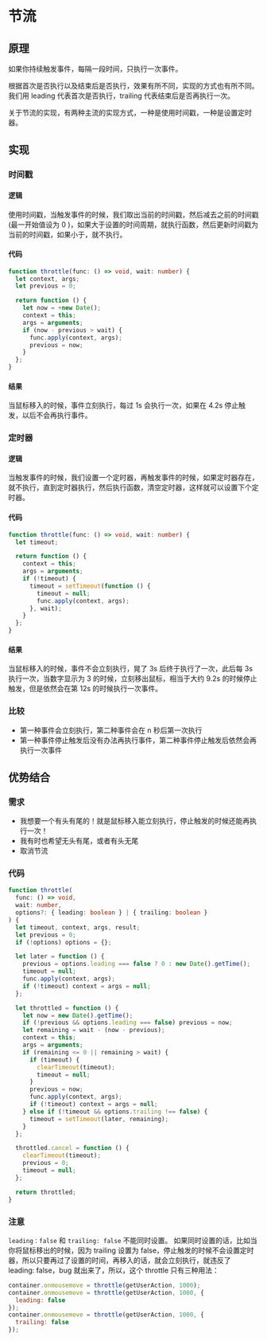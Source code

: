 # 节流

## 原理

如果你持续触发事件，每隔一段时间，只执行一次事件。

根据首次是否执行以及结束后是否执行，效果有所不同，实现的方式也有所不同。
我们用 leading 代表首次是否执行，trailing 代表结束后是否再执行一次。

关于节流的实现，有两种主流的实现方式，一种是使用时间戳，一种是设置定时器。

## 实现

### 时间戳

#### 逻辑

使用时间戳，当触发事件的时候，我们取出当前的时间戳，然后减去之前的时间戳(最一开始值设为 0 )，如果大于设置的时间周期，就执行函数，然后更新时间戳为当前的时间戳，如果小于，就不执行。

#### 代码

```ts
function throttle(func: () => void, wait: number) {
  let context, args;
  let previous = 0;

  return function () {
    let now = +new Date();
    context = this;
    args = arguments;
    if (now - previous > wait) {
      func.apply(context, args);
      previous = now;
    }
  };
}
```

#### 结果

当鼠标移入的时候，事件立刻执行，每过 1s 会执行一次，如果在 4.2s 停止触发，以后不会再执行事件。

### 定时器

#### 逻辑

当触发事件的时候，我们设置一个定时器，再触发事件的时候，如果定时器存在，就不执行，直到定时器执行，然后执行函数，清空定时器，这样就可以设置下个定时器。

#### 代码

```ts
function throttle(func: () => void, wait: number) {
  let timeout;

  return function () {
    context = this;
    args = arguments;
    if (!timeout) {
      timeout = setTimeout(function () {
        timeout = null;
        func.apply(context, args);
      }, wait);
    }
  };
}
```

#### 结果

当鼠标移入的时候，事件不会立刻执行，晃了 3s 后终于执行了一次，此后每 3s 执行一次，当数字显示为 3 的时候，立刻移出鼠标，相当于大约 9.2s 的时候停止触发，但是依然会在第 12s 的时候执行一次事件。

### 比较

- 第一种事件会立刻执行，第二种事件会在 n 秒后第一次执行
- 第一种事件停止触发后没有办法再执行事件，第二种事件停止触发后依然会再执行一次事件

## 优势结合

### 需求

- 我想要一个有头有尾的！就是鼠标移入能立刻执行，停止触发的时候还能再执行一次！
- 我有时也希望无头有尾，或者有头无尾
- 取消节流

### 代码

```ts
function throttle(
  func: () => void,
  wait: number,
  options?: { leading: boolean } | { trailing: boolean }
) {
  let timeout, context, args, result;
  let previous = 0;
  if (!options) options = {};

  let later = function () {
    previous = options.leading === false ? 0 : new Date().getTime();
    timeout = null;
    func.apply(context, args);
    if (!timeout) context = args = null;
  };

  let throttled = function () {
    let now = new Date().getTime();
    if (!previous && options.leading === false) previous = now;
    let remaining = wait - (now - previous);
    context = this;
    args = arguments;
    if (remaining <= 0 || remaining > wait) {
      if (timeout) {
        clearTimeout(timeout);
        timeout = null;
      }
      previous = now;
      func.apply(context, args);
      if (!timeout) context = args = null;
    } else if (!timeout && options.trailing !== false) {
      timeout = setTimeout(later, remaining);
    }
  };

  throttled.cancel = function () {
    clearTimeout(timeout);
    previous = 0;
    timeout = null;
  };

  return throttled;
}
```

### 注意

`leading：false` 和 `trailing: false` 不能同时设置。
如果同时设置的话，比如当你将鼠标移出的时候，因为 trailing 设置为 false，停止触发的时候不会设置定时器，所以只要再过了设置的时间，再移入的话，就会立刻执行，就违反了 leading: false，bug 就出来了，所以，这个 throttle 只有三种用法：

```js
container.onmousemove = throttle(getUserAction, 1000);
container.onmousemove = throttle(getUserAction, 1000, {
  leading: false
});
container.onmousemove = throttle(getUserAction, 1000, {
  trailing: false
});
```
